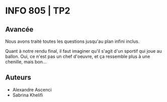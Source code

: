 # INFO 805 | TP2

## Avancée
Nous avons traité toutes les questions jusqu'au plan infini inclus.

Quant à notre rendu final, il faut imaginer qu'il s'agit d'un sportif qui
joue au ballon.
Oui, ce n'est pas un chef d'oeuvre, et ça ressemble plus à une chenille, mais bon...


## Auteurs
* Alexandre Ascenci
* Sabrina Khelifi